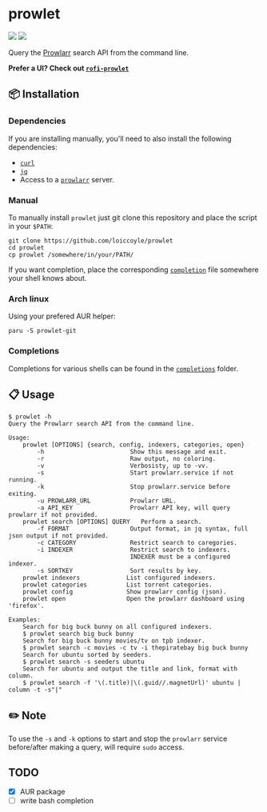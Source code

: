 # prowlet

<a href="./LICENSE.md"><img src="https://img.shields.io/badge/license-MIT-blue.svg"></a>
<a href="https://aur.archlinux.org/packages/prowlet-git/"><img src="https://img.shields.io/aur/version/prowlet-git"></a>

Query the [Prowlarr](https://github.com/prowlarr/prowlarr) search API from the command line.

**Prefer a UI? Check out [`rofi-prowlet`](https://github.com/loiccoyle/rofi-prowlet)**

## 📦 Installation

### Dependencies

If you are installing manually, you'll need to also install the following dependencies:

- [`curl`](https://github.com/curl/curl)
- [`jq`](https://github.com/stedolan/jq)
- Access to a [`prowlarr`](https://github.com/prowlarr/prowlarr) server.

### Manual

To manually install `prowlet` just git clone this repository and place the script in your `$PATH`:

```
git clone https://github.com/loiccoyle/prowlet
cd prowlet
cp prowlet /somewhere/in/your/PATH/
```

If you want <TAB> completion, place the corresponding [`completion`](completions) file somewhere your shell knows about.

### Arch linux

Using your prefered AUR helper:

```
paru -S prowlet-git
```

### Completions

Completions for various shells can be found in the [`completions`](completions) folder.

## 📋 Usage

<!-- help start -->

```
$ prowlet -h
Query the Prowlarr search API from the command line.

Usage:
    prowlet [OPTIONS] {search, config, indexers, categories, open}
        -h                        Show this message and exit.
        -r                        Raw output, no coloring.
        -v                        Verbosisty, up to -vv.
        -s                        Start prowlarr.service if not running.
        -k                        Stop prowlarr.service before exiting.
        -u PROWLARR_URL           Prowlarr URL.
        -a API_KEY                Prowlarr API key, will query prowlarr if not provided.
    prowlet search [OPTIONS] QUERY   Perform a search.
        -f FORMAT                 Output format, in jq syntax, full json output if not provided.
        -c CATEGORY               Restrict search to caregories.
        -i INDEXER                Restrict search to indexers.
                                  INDEXER must be a configured indexer.
        -s SORTKEY                Sort results by key.
    prowlet indexers             List configured indexers.
    prowlet categories           List torrent categories.
    prowlet config               Show prowlarr config (json).
    prowlet open                 Open the prowlarr dashboard using 'firefox'.

Examples:
    Search for big buck bunny on all configured indexers.
    $ prowlet search big buck bunny
    Search for big buck bunny movies/tv on tpb indexer.
    $ prowlet search -c movies -c tv -i thepiratebay big buck bunny
    Search for ubuntu sorted by seeders.
    $ prowlet search -s seeders ubuntu
    Search for ubuntu and output the title and link, format with column.
    $ prowlet search -f '\(.title)|\(.guid//.magnetUrl)' ubuntu | column -t -s"|"
```

<!-- help end -->

## ✏️ Note

To use the `-s` and `-k` options to start and stop the `prowlarr` service before/after making a query, will require `sudo` access.

## TODO

- [x] AUR package
- [ ] write bash completion
